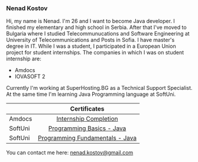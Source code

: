 ### Nenad Kostov

Hi, my name is Nenad. I'm 26 and I want to become Java developer.
I finished my elementary and high school in Serbia.
After that I've moved to Bulgaria where I studied Telecommunucations and Software Engineering at University of Telecommunications and Posts in Sofia.
I have master's degree in IT.
While I was a student, I participated in a European Union project for student internships.
The companies in which I was on student internship are:

- Amdocs
- IOVASOFT 2

Currently I'm working at SuperHosting.BG as a Technical Support Specialist.
At the same time I'm learning Java Programming language at SoftUni.

|         |                                     Certificates                                     |
|---------|:------------------------------------------------------------------------------------:|
| Amdocs  | [Internship Completion](https://imgur.com/a/fs2bDnn)                                 |
| SoftUni | [Programming Basics - Java](https://softuni.bg/certificates/details/124341/cf48b783) |
| SoftUni | [Programming Fundamentals - Java](https://softuni.bg/certificates/details/138568/9e79dc9a) |

You can contact me here: nenad.kostov@gmail.com


